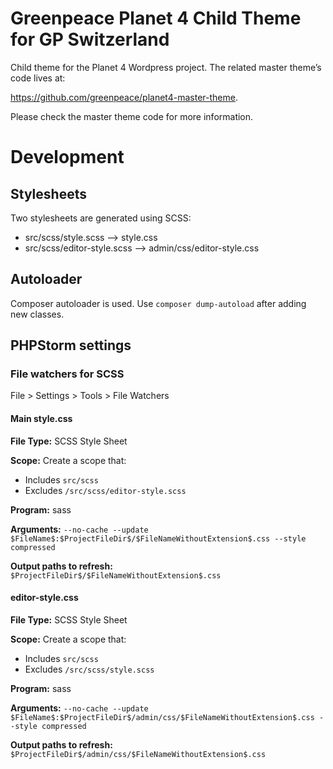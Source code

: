 # Greenpeace Planet 4 Child Theme for GP Switzerland

Child theme for the Planet 4 Wordpress project.
The related master theme’s code lives at: 

https://github.com/greenpeace/planet4-master-theme.

Please check the master theme code for more information. 

# Development

## Stylesheets

Two stylesheets are generated using SCSS:
* src/scss/style.scss --> style.css
* src/scss/editor-style.scss --> admin/css/editor-style.css

## Autoloader

Composer autoloader is used. Use `composer dump-autoload` after adding new classes.

## PHPStorm settings

### File watchers for SCSS

File > Settings > Tools > File Watchers

#### Main style.css

**File Type:** SCSS Style Sheet

**Scope:** Create a scope that:
* Includes `src/scss`
* Excludes  `/src/scss/editor-style.scss`

**Program:** sass

**Arguments:**
`--no-cache --update $FileName$:$ProjectFileDir$/$FileNameWithoutExtension$.css --style compressed`

**Output paths to refresh:**
`$ProjectFileDir$/$FileNameWithoutExtension$.css`

#### editor-style.css

**File Type:** SCSS Style Sheet

**Scope:** Create a scope that:
* Includes `src/scss`
* Excludes  `/src/scss/style.scss`

**Program:** sass

**Arguments:**
`--no-cache --update $FileName$:$ProjectFileDir$/admin/css/$FileNameWithoutExtension$.css --style compressed`

**Output paths to refresh:**
`$ProjectFileDir$/admin/css/$FileNameWithoutExtension$.css`
